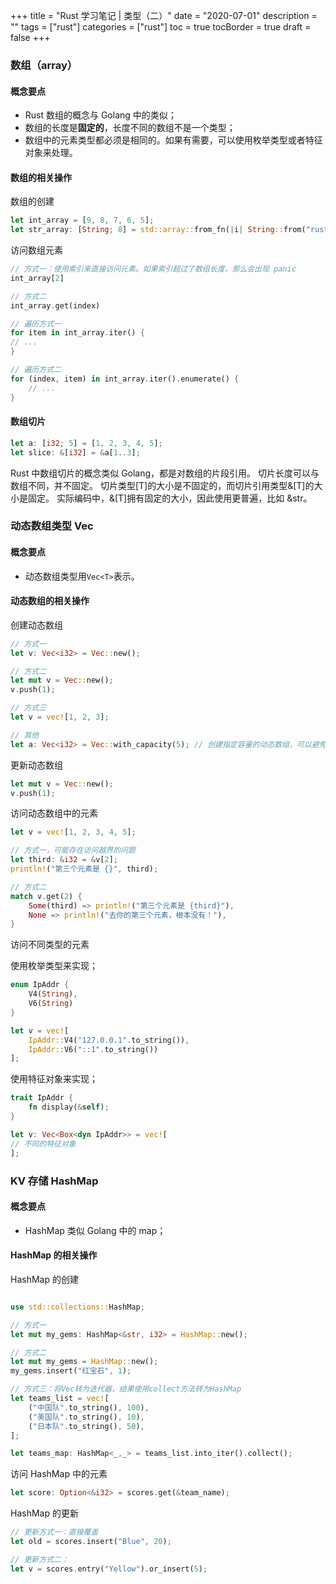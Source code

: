 +++
title = "Rust 学习笔记 | 类型（二）"
date = "2020-07-01"
description = ""
tags = ["rust"]
categories = ["rust"]
toc = true
tocBorder = true
draft = false
+++

### 数组（array）

#### 概念要点

- Rust 数组的概念与 Golang 中的类似；
- 数组的长度是**固定的**，长度不同的数组不是一个类型；
- 数组中的元素类型都必须是相同的。如果有需要，可以使用枚举类型或者特征对象来处理。

#### 数组的相关操作

数组的创建
```rust
let int_array = [9, 8, 7, 6, 5];
let str_array: [String; 8] = std::array::from_fn(|i| String::from("rust is good!"));
```

访问数组元素
```rust
// 方式一：使用索引来直接访问元素。如果索引超过了数组长度，那么会出现 panic
int_array[2]

// 方式二
int_array.get(index)

// 遍历方式一
for item in int_array.iter() {
// ...
}

// 遍历方式二
for (index, item) in int_array.iter().enumerate() {
    // ...
}								
```

#### 数组切片

```rust
let a: [i32; 5] = [1, 2, 3, 4, 5];
let slice: &[i32] = &a[1..3];
```

Rust 中数组切片的概念类似 Golang，都是对数组的片段引用。
切片长度可以与数组不同，并不固定。
切片类型[T]的大小是不固定的，而切片引用类型&[T]的大小是固定。
实际编码中，&[T]拥有固定的大小，因此使用更普遍，比如 &str。

### 动态数组类型 Vec<T>

#### 概念要点

- 动态数组类型用`Vec<T>`表示。

#### 动态数组的相关操作

创建动态数组
```rust
// 方式一
let v: Vec<i32> = Vec::new(); 

// 方式二
let mut v = Vec::new(); 
v.push(1);

// 方式三
let v = vec![1, 2, 3];

// 其他
let a: Vec<i32> = Vec::with_capacity(5); // 创建指定容量的动态数组，可以避免频繁的内存分配和拷贝
```

更新动态数组
```rust
let mut v = Vec::new();
v.push(1);
```

访问动态数组中的元素
```rust
let v = vec![1, 2, 3, 4, 5];

// 方式一，可能存在访问越界的问题
let third: &i32 = &v[2];
println!("第三个元素是 {}", third);

// 方式二
match v.get(2) {
    Some(third) => println!("第三个元素是 {third}"),
    None => println!("去你的第三个元素，根本没有！"),
}
```

访问不同类型的元素

使用枚举类型来实现；
```rust
enum IpAddr {
    V4(String),
    V6(String)
}

let v = vec![
    IpAddr::V4("127.0.0.1".to_string()),
    IpAddr::V6("::1".to_string())
];
```

使用特征对象来实现；
```rust
trait IpAddr {
    fn display(&self);
}

let v: Vec<Box<dyn IpAddr>> = vec![
// 不同的特征对象
];

```

### KV 存储 HashMap

#### 概念要点

- HashMap 类似 Golang 中的 map；

#### HashMap 的相关操作

HashMap 的创建
```rust

use std::collections::HashMap;

// 方式一
let mut my_gems: HashMap<&str, i32> = HashMap::new();

// 方式二
let mut my_gems = HashMap::new();
my_gems.insert("红宝石", 1);

// 方式三：将Vec转为迭代器，结果使用collect方法转为HashMap
let teams_list = vec![
    ("中国队".to_string(), 100),
    ("美国队".to_string(), 10),
    ("日本队".to_string(), 50),
];

let teams_map: HashMap<_,_> = teams_list.into_iter().collect();
```

访问 HashMap 中的元素
```rust
let score: Option<&i32> = scores.get(&team_name);
```

HashMap 的更新
```rust
// 更新方式一：直接覆盖
let old = scores.insert("Blue", 20);

// 更新方式二：
let v = scores.entry("Yellow").or_insert(5);

```
